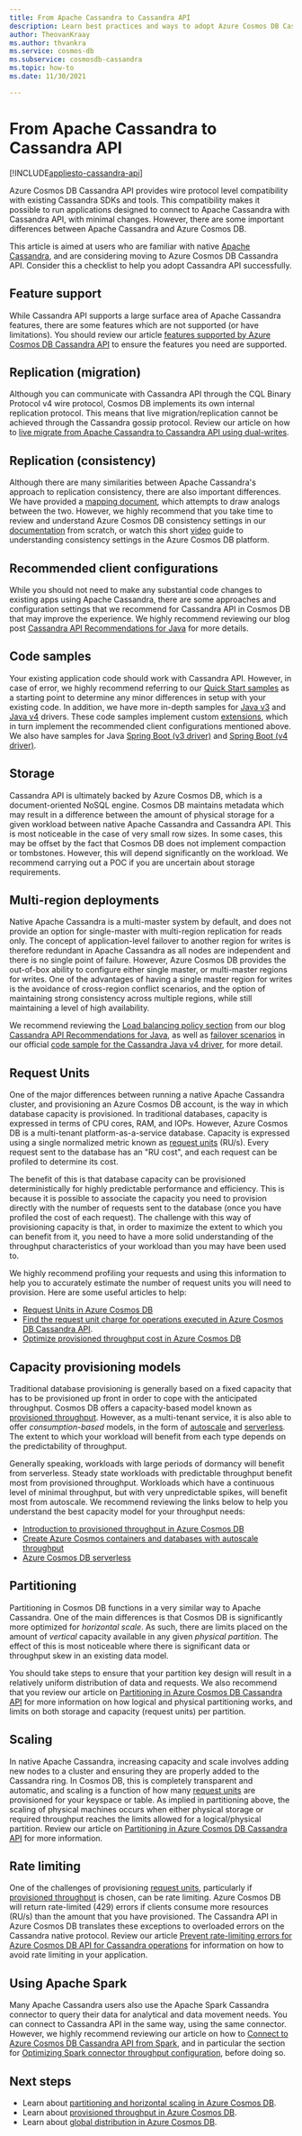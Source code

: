 ```yaml
---
title: From Apache Cassandra to Cassandra API
description: Learn best practices and ways to adopt Azure Cosmos DB Cassandra API successfully.
author: TheovanKraay
ms.author: thvankra
ms.service: cosmos-db
ms.subservice: cosmosdb-cassandra
ms.topic: how-to
ms.date: 11/30/2021

---
```


# From Apache Cassandra to Cassandra API
[!INCLUDE[appliesto-cassandra-api](../includes/appliesto-cassandra-api.md)]

Azure Cosmos DB Cassandra API provides wire protocol level compatibility with existing Cassandra SDKs and tools. This compatibility makes it possible to run applications designed to connect to Apache Cassandra with Cassandra API, with minimal changes. However, there are some important differences between Apache Cassandra and Azure Cosmos DB. 

This article is aimed at users who are familiar with native [Apache Cassandra](https://cassandra.apache.org/), and are considering moving to Azure Cosmos DB Cassandra API. Consider this a checklist to help you adopt Cassandra API successfully.  


## Feature support

While Cassandra API supports a large surface area of Apache Cassandra features, there are some features which are not supported (or have limitations). You should review our article [features supported by Azure Cosmos DB Cassandra API](cassandra-support.md) to ensure the features you need are supported. 

## Replication (migration)

Although you can communicate with Cassandra API through the CQL Binary Protocol v4 wire protocol, Cosmos DB implements its own internal replication protocol. This means that live migration/replication cannot be achieved through the Cassandra gossip protocol. Review our article on how to [live migrate from Apache Cassandra to Cassandra API using dual-writes](migrate-data-dual-write-proxy.md). 

## Replication (consistency)

 Although there are many similarities between Apache Cassandra's approach to replication consistency, there are also important differences. We have provided a [mapping document](apache-cassandra-consistency-mapping.md), which attempts to draw analogs between the two. However, we highly recommend that you take time to review and understand Azure Cosmos DB consistency settings in our [documentation](../consistency-levels.md) from scratch, or watch this short [video](https://www.youtube.com/watch?v=t1--kZjrG-o) guide to understanding consistency settings in the Azure Cosmos DB platform.


## Recommended client configurations

While you should not need to make any substantial code changes to existing apps using Apache Cassandra, there are some approaches and configuration settings that we recommend for Cassandra API in Cosmos DB that may improve the experience. We highly recommend reviewing our blog post [Cassandra API Recommendations for Java](https://devblogs.microsoft.com/cosmosdb/cassandra-api-java/) for more details. 

## Code samples

Your existing application code should work with Cassandra API. However, in case of error, we highly recommend referring to our [Quick Start samples](manage-data-java-v4-sdk.md) as a starting point to determine any minor differences in setup with your existing code. In addition, we have more in-depth samples for [Java v3](https://github.com/Azure-Samples/azure-cosmos-cassandra-extensions-java-sample) and [Java v4](https://github.com/Azure-Samples/azure-cosmos-cassandra-extensions-java-sample-v4) drivers. These code samples implement custom [extensions](https://github.com/Azure/azure-cosmos-cassandra-extensions/tree/release/java-driver-4/1.0.0), which in turn implement the recommended client configurations mentioned above. We also have samples for Java [Spring Boot (v3 driver)](https://github.com/Azure-Samples/spring-data-cassandra-on-azure-extension-v3) and [Spring Boot (v4 driver)](https://github.com/Azure-Samples/spring-data-cassandra-on-azure-extension-v4.git).  


## Storage

Cassandra API is ultimately backed by Azure Cosmos DB, which is a document-oriented NoSQL engine. Cosmos DB maintains metadata which may result in a difference between the amount of physical storage for a given workload between native Apache Cassandra and Cassandra API. This is most noticeable in the case of very small row sizes. In some cases, this may be offset by the fact that Cosmos DB does not implement compaction or tombstones. However, this will depend significantly on the workload. We recommend carrying out a POC if you are uncertain about storage requirements. 

## Multi-region deployments

Native Apache Cassandra is a multi-master system by default, and does not provide an option for single-master with multi-region replication for reads only. The concept of application-level failover to another region for writes is therefore redundant in Apache Cassandra as all nodes are independent and there is no single point of failure. However, Azure Cosmos DB provides the out-of-box ability to configure either single master, or multi-master regions for writes. One of the advantages of having a single master region for writes is the avoidance of cross-region conflict scenarios, and the option of maintaining strong consistency across multiple regions, while still maintaining a level of high availability. 

We recommend reviewing the [Load balancing policy section](https://devblogs.microsoft.com/cosmosdb/cassandra-api-java/#load-balancing-policy) from our blog [Cassandra API Recommendations for Java](https://devblogs.microsoft.com/cosmosdb/cassandra-api-java), as well as [failover scenarios](https://github.com/Azure-Samples/azure-cosmos-cassandra-extensions-java-sample-v4#failover-scenarios) in our official [code sample for the Cassandra Java v4 driver](https://github.com/Azure-Samples/azure-cosmos-cassandra-extensions-java-sample-v4), for more detail. 

## Request Units

One of the major differences between running a native Apache Cassandra cluster, and provisioning an Azure Cosmos DB account, is the way in which database capacity is provisioned. In traditional databases, capacity is expressed in terms of CPU cores, RAM, and IOPs. However, Azure Cosmos DB is a multi-tenant platform-as-a-service database. Capacity is expressed using a single normalized metric known as [request units](../request-units.md) (RU/s). Every request sent to the database has an "RU cost", and each request can be profiled to determine its cost. 

The benefit of this is that database capacity can be provisioned deterministically for highly predictable performance and efficiency. This is because it is possible to associate the capacity you need to provision directly with the number of requests sent to the database (once you have profiled the cost of each request). The challenge with this way of provisioning capacity is that, in order to maximize the extent to which you can benefit from it, you need to have a more solid understanding of the throughput characteristics of your workload than you may have been used to. 

We highly recommend profiling your requests and using this information to help you to accurately estimate the number of request units you will need to provision. Here are some useful articles to help:

- [Request Units in Azure Cosmos DB](../request-units.md)
- [Find the request unit charge for operations executed in Azure Cosmos DB Cassandra API](find-request-unit-charge-cassandra.md). 
- [Optimize provisioned throughput cost in Azure Cosmos DB](../optimize-cost-throughput.md)


## Capacity provisioning models

Traditional database provisioning is generally based on a fixed capacity that has to be provisioned up front in order to cope with the anticipated throughput. Cosmos DB offers a capacity-based model known as [provisioned throughput](../set-throughput.md). However, as a multi-tenant service, it is also able to offer *consumption-based* models, in the form of [autoscale](../provision-throughput-autoscale.md) and [serverless](../serverless.md). The extent to which your workload will benefit from each type depends on the predictability of throughput. 

Generally speaking, workloads with large periods of dormancy will benefit from serverless. Steady state workloads with predictable throughput benefit most from provisioned throughput. Workloads which have a continuous level of minimal throughput, but with very unpredictable spikes, will benefit most from autoscale. We recommend reviewing the links below to help you understand the best capacity model for your throughput needs:

- [Introduction to provisioned throughput in Azure Cosmos DB](../set-throughput.md)
- [Create Azure Cosmos containers and databases with autoscale throughput](../provision-throughput-autoscale.md)
- [Azure Cosmos DB serverless](../serverless.md)

## Partitioning

Partitioning in Cosmos DB functions in a very similar way to Apache Cassandra. One of the main differences is that Cosmos DB is significantly more optimized for *horizontal scale*. As such, there are limits placed on the amount of *vertical* capacity available in any given *physical partition*. The effect of this is most noticeable where there is significant data or throughput skew in an existing data model. 

You should take steps to ensure that your partition key design will result in a relatively uniform distribution of data and requests. We also recommend that you review our article on [Partitioning in Azure Cosmos DB Cassandra API](cassandra-partitioning.md) for more information on how logical and physical partitioning works, and limits on both storage and capacity (request units) per partition.

## Scaling

In native Apache Cassandra, increasing capacity and scale involves adding new nodes to a cluster and ensuring they are properly added to the Cassandra ring. In Cosmos DB, this is completely transparent and automatic, and scaling is a function of how many [request units](../request-units.md) are provisioned for your keyspace or table. As implied in partitioning above, the scaling of physical machines occurs when either physical storage or required throughput reaches the limits allowed for a logical/physical partition. Review our article on [Partitioning in Azure Cosmos DB Cassandra API](cassandra-partitioning.md) for more information.

## Rate limiting

One of the challenges of provisioning [request units](../request-units.md), particularly if [provisioned throughput](../set-throughput.md) is chosen, can be rate limiting. Azure Cosmos DB will return rate-limited (429) errors if clients consume more resources (RU/s) than the amount that you have provisioned. The Cassandra API in Azure Cosmos DB translates these exceptions to overloaded errors on the Cassandra native protocol. Review our article [Prevent rate-limiting errors for Azure Cosmos DB API for Cassandra operations](prevent-rate-limiting-errors.md) for information on how to avoid rate limiting in your application. 

## Using Apache Spark

Many Apache Cassandra users also use the Apache Spark Cassandra connector to query their data for analytical and data movement needs. You can connect to Cassandra API in the same way, using the same connector. However, we highly recommend reviewing our article on how to [Connect to Azure Cosmos DB Cassandra API from Spark](connect-spark-configuration.md), and in particular the section for [Optimizing Spark connector throughput configuration](connect-spark-configuration.md#optimizing-spark-connector-throughput-configuration), before doing so.  


## Next steps

* Learn about [partitioning and horizontal scaling in Azure Cosmos DB](../partitioning-overview.md).
* Learn about [provisioned throughput in Azure Cosmos DB](../request-units.md).
* Learn about [global distribution in Azure Cosmos DB](../distribute-data-globally.md).
